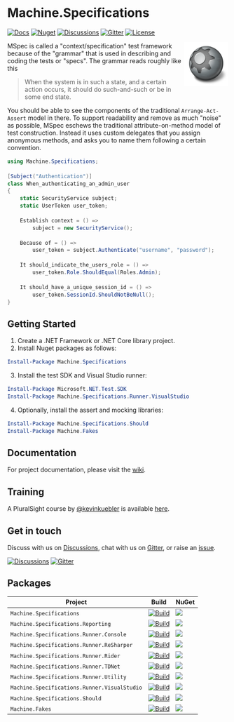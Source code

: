 # Machine.Specifications

[![Docs](https://img.shields.io/badge/docs-wiki-blue.svg?style=for-the-badge)](https://github.com/machine/machine.specifications/wiki) [![Nuget](https://img.shields.io/nuget/dt/Machine.Specifications?style=for-the-badge)](https://www.nuget.org/packages/Machine.Specifications) [![Discussions](https://img.shields.io/badge/DISCUSS-ON%20GITHUB-orange?style=for-the-badge)](https://github.com/machine/machine.specifications/discussions) [![Gitter](https://img.shields.io/gitter/room/machine/specifications?style=for-the-badge)](https://gitter.im/machine/specifications) [![License](https://img.shields.io/github/license/machine/machine.specifications?style=for-the-badge)](https://github.com/machine/machine.specifications/blob/master/LICENSE)

<img src="https://github.com/machine/machine.specifications/raw/master/src/Machine.Specifications/Resources/Machine.png" alt="MSpec logo" title="Machine.Specifications" align="right" height="100" />

MSpec is called a "context/specification" test framework because of the "grammar" that is used in describing and coding the
tests or "specs". The grammar reads roughly like this

> When the system is in such a state, and a certain action occurs, it should do such-and-such or be in some end state.

You should be able to see the components of the traditional `Arrange-Act-Assert` model in there. To support readability
and remove as much "noise" as possible, MSpec eschews the traditional attribute-on-method model of test construction.
Instead it uses custom delegates that you assign anonymous methods, and asks you to name them following a certain convention.

```csharp
using Machine.Specifications;

[Subject("Authentication")]
class When_authenticating_an_admin_user
{
    static SecurityService subject;
    static UserToken user_token;

    Establish context = () => 
        subject = new SecurityService();

    Because of = () =>
        user_token = subject.Authenticate("username", "password");

    It should_indicate_the_users_role = () =>
        user_token.Role.ShouldEqual(Roles.Admin);

    It should_have_a_unique_session_id = () =>
        user_token.SessionId.ShouldNotBeNull();
}
```

## Getting Started
1. Create a .NET Framework or .NET Core library project.
2. Install Nuget packages as follows:

```powershell
Install-Package Machine.Specifications
```

3. Install the test SDK and Visual Studio runner:

```powershell
Install-Package Microsoft.NET.Test.SDK
Install-Package Machine.Specifications.Runner.VisualStudio
```

4. Optionally, install the assert and mocking libraries:

```powershell
Install-Package Machine.Specifications.Should
Install-Package Machine.Fakes
```

## Documentation

For project documentation, please visit the [wiki](https://github.com/machine/machine.specifications/wiki).

## Training
A PluralSight course by [@kevinkuebler](https://github.com/kevinkuebler) is available [here](https://www.pluralsight.com/courses/expressive-testing-dotnet-mspec).

## Get in touch
Discuss with us on [Discussions](https://github.com/machine/machine.specifications/discussions), chat with us on [Gitter](https://gitter.im/machine/specifications), or raise an [issue](https://github.com/machine/machine.specifications/issues).

[![Discussions](https://img.shields.io/badge/DISCUSS-ON%20GITHUB-orange?style=for-the-badge)](https://github.com/machine/machine.specifications/discussions) [![Gitter](https://img.shields.io/gitter/room/machine/specifications?style=for-the-badge)](https://gitter.im/machine/specifications) 

## Packages

Project | Build | NuGet
-- | -- | --
`Machine.Specifications` | [![Build](https://img.shields.io/github/workflow/status/machine/machine.specifications/build?style=flat-square)](https://github.com/machine/machine.specifications/actions?query=workflow:build) | [![](https://img.shields.io/nuget/v/Machine.Specifications.svg?style=flat-square)](https://www.nuget.org/packages/machine.specifications)
`Machine.Specifications.Reporting` | [![Build](https://img.shields.io/github/workflow/status/machine/machine.specifications/build?style=flat-square)](https://github.com/machine/machine.specifications/actions?query=workflow:build) | [![](https://img.shields.io/nuget/v/Machine.Specifications.Reporting.svg?style=flat-square)](https://www.nuget.org/packages/machine.specifications.reporting)
`Machine.Specifications.Runner.Console` | [![Build](https://img.shields.io/github/workflow/status/machine/machine.specifications/build?style=flat-square)](https://github.com/machine/machine.specifications/actions?query=workflow:build) | [![](https://img.shields.io/nuget/v/Machine.Specifications.Runner.Console.svg?style=flat-square)](https://www.nuget.org/packages/machine.specifications.runner.console)
`Machine.Specifications.Runner.ReSharper` | [![Build](https://img.shields.io/github/workflow/status/machine/machine.specifications.runner.resharper/build?style=flat-square)](https://github.com/machine/machine.specifications.runner.resharper/actions?query=workflow:build) | [![](https://img.shields.io/resharper/v/Machine.Specifications.Runner.Resharper9.svg?style=flat-square)](https://plugins.jetbrains.com/plugin/11639-machine-specifications-for-resharper)
`Machine.Specifications.Runner.Rider` | [![Build](https://img.shields.io/github/workflow/status/machine/machine.specifications.runner.resharper/build?style=flat-square)](https://github.com/machine/machine.specifications.runner.resharper/actions?query=workflow:build) | [![](https://img.shields.io/jetbrains/plugin/v/11528-machine-specifications.svg?style=flat-square&label=rider)](https://plugins.jetbrains.com/plugin/11528-machine-specifications-for-rider)
`Machine.Specifications.Runner.TDNet` | [![Build](https://img.shields.io/github/workflow/status/machine/machine.specifications/build?style=flat-square)](https://github.com/machine/machine.specifications/actions?query=workflow:build) | [![](https://img.shields.io/nuget/v/Machine.Specifications.Runner.TDNet.svg?style=flat-square)](https://www.nuget.org/packages/machine.specifications.runner.tdnet)
`Machine.Specifications.Runner.Utility` | [![Build](https://img.shields.io/github/workflow/status/machine/machine.specifications/build?style=flat-square)](https://github.com/machine/machine.specifications/actions?query=workflow:build) | [![](https://img.shields.io/nuget/v/Machine.Specifications.Runner.Utility.svg?style=flat-square)](https://www.nuget.org/packages/machine.specifications.runner.utility)
`Machine.Specifications.Runner.VisualStudio` | [![Build](https://img.shields.io/github/workflow/status/machine/machine.specifications.runner.visualstudio/build?style=flat-square)](https://github.com/machine/machine.specifications.runner.visualstudio/actions?query=workflow:build) | [![](https://img.shields.io/nuget/v/Machine.Specifications.Runner.VisualStudio.svg?style=flat-square)](https://www.nuget.org/packages/machine.specifications.runner.visualstudio)
`Machine.Specifications.Should` | [![Build](https://img.shields.io/github/workflow/status/machine/machine.specifications/build?style=flat-square)](https://github.com/machine/machine.specifications/actions?query=workflow:build) | [![](https://img.shields.io/nuget/v/Machine.Specifications.Should.svg?style=flat-square)](https://www.nuget.org/packages/machine.specifications.should)
`Machine.Fakes` | [![Build](https://img.shields.io/github/workflow/status/machine/machine.specifications.fakes/build?style=flat-square)](https://github.com/machine/machine.specifications.fakes/actions?query=workflow:build) | [![](https://img.shields.io/nuget/v/Machine.Fakes.svg?style=flat-square)](https://www.nuget.org/packages/machine.fakes)
